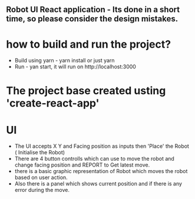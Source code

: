 ## Robot UI React application   -  Its done in a short time, so please consider the design mistakes.

# how to build and run the project?
 - Build using yarn - yarn install or just yarn
 - Run - yan start, it will run on http://localhost:3000

# The project base created usting 'create-react-app'

# UI

  - The UI accepts X Y and Facing position as inputs then 'Place' the Robot ( Initialise the Robot)
  - There are 4 button controlls which can use to move the robot and change facing position and REPORT to Get latest move.
  - there is a basic graphic representation of Robot which moves the robot based on user action.
  - Also there is a panel which shows current position and if there is any error during the move.


